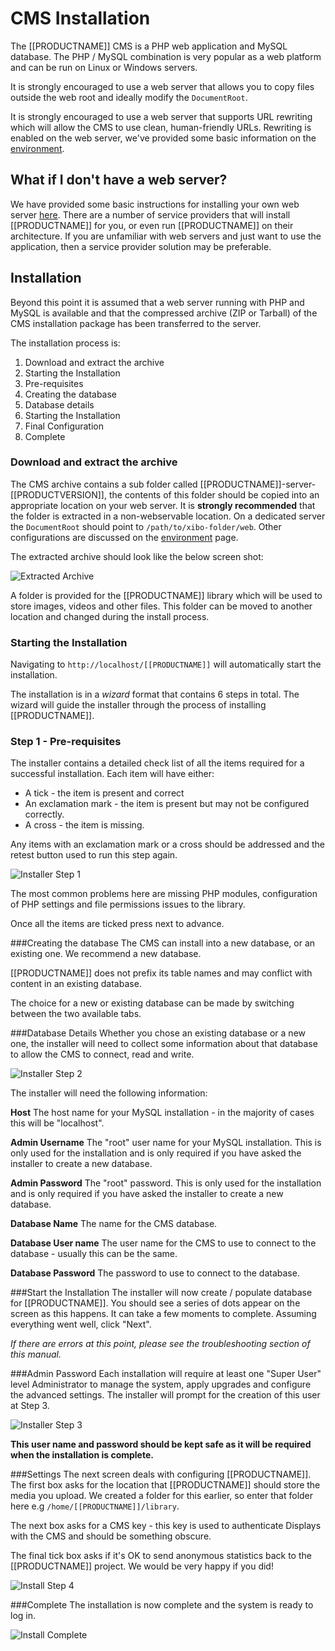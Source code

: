 <!--toc=getting_started-->
# CMS Installation
The [[PRODUCTNAME]] CMS is a PHP web application and MySQL database. The PHP / MySQL combination is very popular as a web platform and can be run on Linux or Windows servers.

It is strongly encouraged to use a web server that allows you to copy files outside the web root and ideally modify the `DocumentRoot`.

It is strongly encouraged to use a web server that supports URL rewriting which will allow the CMS to use clean, human-friendly URLs. Rewriting is enabled on the web server, we've provided some basic information on the [environment](install_environment.html). 

## What if I don't have a web server?
We have provided some basic instructions for installing your own web server [here](install_environment.html). There are a number of service providers that will install [[PRODUCTNAME]] for you, or even run [[PRODUCTNAME]] on their architecture. If you are unfamiliar with web servers and just want to use the application, then a service provider solution may be preferable.


## Installation
Beyond this point it is assumed that a web server running with PHP and MySQL is available and that the compressed archive (ZIP or Tarball) of the CMS installation package has been transferred to the server.

The installation process is:

1. Download and extract the archive
2. Starting the Installation
3. Pre-requisites
4. Creating the database
5. Database details
6. Starting the Installation
7. Final Configuration
8. Complete

### Download and extract the archive
The CMS archive contains a sub folder called [[PRODUCTNAME]]-server-[[PRODUCTVERSION]], the contents of this folder should be copied into an appropriate location on your web server. It is **strongly recommended** that the folder is extracted in a non-webservable location. On a dedicated server the `DocumentRoot` should point to `/path/to/xibo-folder/web`. Other configurations are discussed on the [environment](install_environment.html) page.

The extracted archive should look like the below screen shot:

![Extracted Archive](img/win32_install_extracted.png)

A folder is provided for the [[PRODUCTNAME]] library which will be used to store images, videos and other files. This folder can be moved to another location and changed during the install process.



### Starting the Installation
Navigating to `http://localhost/[[PRODUCTNAME]]` will automatically start the installation.

The installation is in a _wizard_ format that contains 6 steps in total. The wizard will guide the installer through the process of installing [[PRODUCTNAME]].

### Step 1 - Pre-requisites
The installer contains a detailed check list of all the items required for a successful installation. Each item will have either:

* A tick - the item is present and correct
* An exclamation mark - the item is present but may not be configured correctly.
* A cross - the item is missing.

Any items with an exclamation mark or a cross should be addressed and the retest button used to run this step again.

![Installer Step 1](img/install_cms_step1.png)

The most common problems here are missing PHP modules, configuration of PHP settings and file permissions issues to the library.

Once all the items are ticked press next to advance.

###Creating the database
The CMS can install into a new database, or an existing one. We recommend a new database.

[[PRODUCTNAME]] does not prefix its table names and may conflict with content in an existing database.

The choice for a new or existing database can be made by switching between the two available tabs.

###Database Details
Whether you chose an existing database or a new one, the installer will need to collect some information about that database to allow the CMS to connect, read and write.

![Installer Step 2](img/install_cms_step2.png)

The installer will need the following information:

**Host**
The host name for your MySQL installation - in the majority of cases this will be "localhost".

**Admin Username**
The "root" user name for your MySQL installation. This is only used for the installation and is only required if you have asked the installer to create a new database.

**Admin Password**
The "root" password. This is only used for the installation and is only required if you have asked the installer to create a new database.

**Database Name**
The name for the CMS database.

**Database User name**
The user name for the CMS to use to connect to the database - usually this can be the same.

**Database Password**
The password to use to connect to the database.


###Start the Installation
The installer will now create / populate database for [[PRODUCTNAME]]. You should see a series of dots appear on the screen as this happens. It can take a few moments to complete. Assuming everything went well, click "Next".

_If there are errors at this point, please see the troubleshooting section of this manual._

###Admin Password
Each installation will require at least one "Super User" level Administrator to manage the system, apply upgrades and configure the advanced settings. The installer will prompt for the creation of this user at Step 3.

![Installer Step 3](img/install_cms_step3.png)

**This user name and password should be kept safe as it will be required when the installation is complete.**


###Settings
The next screen deals with configuring [[PRODUCTNAME]]. The first box asks for the location that [[PRODUCTNAME]] should store the media you upload. We created a folder for this earlier, so enter that folder here e.g `/home/[[PRODUCTNAME]]/library`.

The next box asks for a CMS key - this key is used to authenticate Displays with the CMS and should be something obscure. 

The final tick box asks if it's OK to send anonymous statistics back to the [[PRODUCTNAME]] project. We would be very happy if you did!

![Install Step 4](img/install_cms_step4.png)

###Complete
The installation is now complete and the system is ready to log in.

![Install Complete](img/install_cms_complete.png)